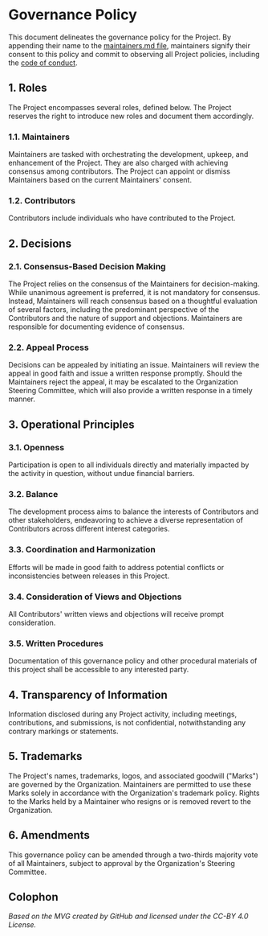 # Governance Policy

This document delineates the governance policy for the Project. By appending their name to the [maintainers.md file](./maintainer.md), maintainers signify their consent to this policy and commit to observing all Project policies, including the [code of conduct](./policies/code-of-conduct.md).

## 1. Roles

The Project encompasses several roles, defined below. The Project reserves the right to introduce new roles and document them accordingly.

### 1.1. Maintainers
Maintainers are tasked with orchestrating the development, upkeep, and enhancement of the Project. They are also charged with achieving consensus among contributors. The Project can appoint or dismiss Maintainers based on the current Maintainers' consent.

### 1.2. Contributors
Contributors include individuals who have contributed to the Project.

## 2. Decisions

### 2.1. Consensus-Based Decision Making
The Project relies on the consensus of the Maintainers for decision-making. While unanimous agreement is preferred, it is not mandatory for consensus. Instead, Maintainers will reach consensus based on a thoughtful evaluation of several factors, including the predominant perspective of the Contributors and the nature of support and objections. Maintainers are responsible for documenting evidence of consensus.

### 2.2. Appeal Process
Decisions can be appealed by initiating an issue. Maintainers will review the appeal in good faith and issue a written response promptly. Should the Maintainers reject the appeal, it may be escalated to the Organization Steering Committee, which will also provide a written response in a timely manner.

## 3. Operational Principles

### 3.1. Openness
Participation is open to all individuals directly and materially impacted by the activity in question, without undue financial barriers.

### 3.2. Balance
The development process aims to balance the interests of Contributors and other stakeholders, endeavoring to achieve a diverse representation of Contributors across different interest categories.

### 3.3. Coordination and Harmonization
Efforts will be made in good faith to address potential conflicts or inconsistencies between releases in this Project.

### 3.4. Consideration of Views and Objections
All Contributors' written views and objections will receive prompt consideration.

### 3.5. Written Procedures
Documentation of this governance policy and other procedural materials of this project shall be accessible to any interested party.

## 4. Transparency of Information

Information disclosed during any Project activity, including meetings, contributions, and submissions, is not confidential, notwithstanding any contrary markings or statements.

## 5. Trademarks

The Project's names, trademarks, logos, and associated goodwill ("Marks") are governed by the Organization. Maintainers are permitted to use these Marks solely in accordance with the Organization's trademark policy. Rights to the Marks held by a Maintainer who resigns or is removed revert to the Organization.

## 6. Amendments

This governance policy can be amended through a two-thirds majority vote of all Maintainers, subject to approval by the Organization's Steering Committee.


## Colophon

*Based on the MVG created by GitHub and licensed under the CC-BY 4.0 License.*
